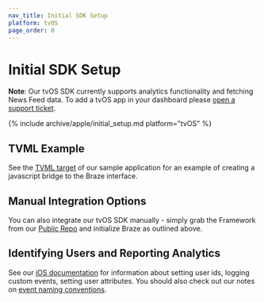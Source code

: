 ```yaml
---
nav_title: Initial SDK Setup
platform: tvOS
page_order: 0
---
```


# Initial SDK Setup

**Note**:  Our tvOS SDK currently supports analytics functionality and fetching News Feed data.  To add a tvOS app in your dashboard please [open a support ticket][support].

{% include archive/apple/initial_setup.md platform="tvOS" %}

## TVML Example
See the [TVML target][2] of our sample application for an example of creating a javascript bridge to the Braze interface.

## Manual Integration Options

You can also integrate our tvOS SDK manually - simply grab the Framework from our [Public Repo][1] and initialize Braze as outlined above.

## Identifying Users and Reporting Analytics
See our [iOS documentation][3] for information about setting user ids, logging custom events, setting user attributes. You should also check out our notes on [event naming conventions]({{site.baseurl}}/user_guide/data_and_analytics/custom_data/event_naming_conventions/).

[1]: https://github.com/appboy/appboy-ios-sdk
[2]: https://github.com/Appboy/appboy-ios-sdk/tree/master/Example/tvOS_TVML_Stopwatch
[3]: {{site.baseurl}}/developer_guide/platform_integration_guides/ios/analytics/setting_user_ids/
[support]: {{site.baseurl}}/support_contact/

